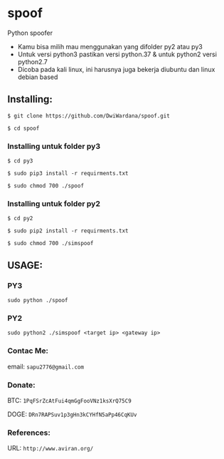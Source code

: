 # spoof
Python spoofer
* Kamu bisa milih mau menggunakan yang difolder py2 atau py3
* Untuk versi python3 pastikan versi python.37 & untuk python2 versi python2.7
* Dicoba pada kali linux, ini harusnya juga bekerja diubuntu dan linux debian based

## Installing:
```
$ git clone https://github.com/DwiWardana/spoof.git
```
```
$ cd spoof
```
  ### Installing untuk folder py3
  ```
  $ cd py3
  ```
  ```
  $ sudo pip3 install -r requirments.txt
  ```
  ```
  $ sudo chmod 700 ./spoof
  ```
  ### Installing untuk folder py2
  ```
  $ cd py2
  ```
  ```
  $ sudo pip2 install -r requirments.txt
  ```
  ```
  $ sudo chmod 700 ./simspoof
  ```
## USAGE:
### PY3
  ```
  sudo python ./spoof
  ```
### PY2
   ```
   sudo python2 ./simspoof <target ip> <gateway ip>
   ```

### Contac Me:
email: `sapu2776@gmail.com`

### Donate:
BTC: `1PqFSrZcAtFui4qmGgFooVNz1ksXrQ75C9`

DOGE: `DRn7RAPSuv1p3gHn3kCYHfN5aPp46CqKUv`

### References:
URL: `http://www.aviran.org/`

